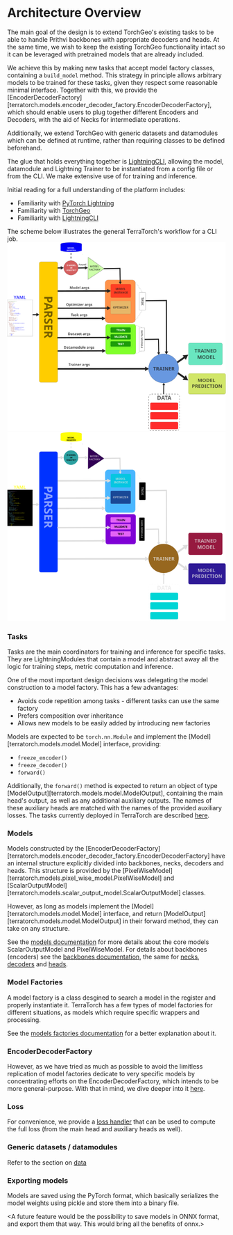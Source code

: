 # Architecture Overview

The main goal of the design is to extend TorchGeo's existing tasks to be able to handle Prithvi backbones with appropriate decoders and heads.
At the same time, we wish to keep the existing TorchGeo functionality intact so it can be leveraged with pretrained models that are already included.

We achieve this by making new tasks that accept model factory classes, containing a `build_model` method. This strategy in principle allows arbitrary models to be trained for these tasks, given they respect some reasonable minimal interface.
Together with this, we provide the [EncoderDecoderFactory][terratorch.models.encoder_decoder_factory.EncoderDecoderFactory], which should enable users to plug together different Encoders and Decoders, with the aid of Necks for intermediate operations.

Additionally, we extend TorchGeo with generic datasets and datamodules which can be defined at runtime, rather than requiring classes to be defined beforehand.

The glue that holds everything together is [LightningCLI](https://lightning.ai/docs/pytorch/stable/api/lightning.pytorch.cli.LightningCLI.html#lightning.pytorch.cli.LightningCLI), allowing the model, datamodule and Lightning Trainer to be instantiated from a config file or from the CLI. We make extensive use of for training and inference.

Initial reading for a full understanding of the platform includes:

- Familiarity with [PyTorch Lightning](https://lightning.ai/pytorch-lightning)
- Familiarity with [TorchGeo](https://torchgeo.readthedocs.io/en/stable/)
- Familiarity with [LightningCLI](https://lightning.ai/docs/pytorch/stable/api/lightning.pytorch.cli.LightningCLI.html#lightning.pytorch.cli.LightningCLI)

The scheme below illustrates the general TerraTorch's workflow for a CLI job. 
![](figs/architecture_drawing.png#only-light)
![](figs/architecture_drawing_inv.png#only-dark)

### Tasks

Tasks are the main coordinators for training and inference for specific tasks. They are LightningModules that contain a model and abstract away all the logic for training steps, metric computation and inference.

One of the most important design decisions was delegating the model construction to a model factory. This has a few advantages:
    
- Avoids code repetition among tasks - different tasks can use the same factory
- Prefers composition over inheritance
- Allows new models to be easily added by introducing new factories

Models are expected to be `torch.nn.Module` and implement the [Model][terratorch.models.model.Model] interface, providing:
    
- `freeze_encoder()`
- `freeze_decoder()`
- `forward()`

Additionally, the `forward()` method is expected to return an object of type [ModelOutput][terratorch.models.model.ModelOutput],
containing the main head's output, as well as any additional auxiliary outputs.
The names of these auxiliary heads are matched with the names of the provided auxiliary losses.
The tasks currently deployed in TerraTorch are described [here](tasks.md).  

### Models

Models constructed by the [EncoderDecoderFactory][terratorch.models.encoder_decoder_factory.EncoderDecoderFactory]
have an internal structure explicitly divided into backbones, necks, decoders and heads.
This structure is provided by the [PixelWiseModel][terratorch.models.pixel_wise_model.PixelWiseModel]
and [ScalarOutputModel][terratorch.models.scalar_output_model.ScalarOutputModel] classes.

However, as long as models implement the [Model][terratorch.models.model.Model] interface,
and return [ModelOutput][terratorch.models.model.ModelOutput] in their forward method, they can take on any structure.

See the [models documentation](meta_models.md) for more details about the core models ScalarOutputModel and
PixelWiseModel. For details about backbones (encoders) see the [backbones documentation](backbones.md), the
same for [necks](necks.md), [decoders](decoders.md) and [heads](heads.md).  

### Model Factories

A model factory is a class desgined to search a model in the register and properly instantiate it. TerraTorch
has a few types of model factories for different situations, as models which require specific wrappers and
processing.

See the [models factories documentation](model_factories.md) for a better explanation about it. 

### EncoderDecoderFactory

However, as we have tried as much as possible to avoid the limitless replication of model factories dedicate to very specific models by
concentrating efforts on the EncoderDecoderFactory, which intends to be more general-purpose.
With that in mind, we dive deeper into it [here](encoder_decoder_factory.md).

### Loss
For convenience, we provide a [loss handler](../package/loss.md) that can be used to compute the full loss (from the main head and auxiliary heads as well).

### Generic datasets / datamodules
Refer to the section on [data](data.md)

### Exporting models
Models are saved using the PyTorch format, which basically serializes the model weights using pickle
and store them into a binary file. 

<A future feature would be the possibility to save models in ONNX format, and export them that way. This would bring all the benefits of onnx.>
